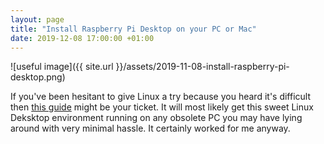 ```yaml
---
layout: page
title: "Install Raspberry Pi Desktop on your PC or Mac"
date: 2019-12-08 17:00:00 +01:00
---
```


![useful image]({{ site.url }}/assets/2019-11-08-install-raspberry-pi-desktop.png)

If you've been hesitant to give Linux a try because you heard it's difficult then [this guide](https://projects.raspberrypi.org/en/projects/install-raspberry-pi-desktop) might be your ticket. It will most likely get this sweet Linux Deksktop environment running on any obsolete PC you may have lying around with very minimal hassle. It certainly worked for me anyway.
